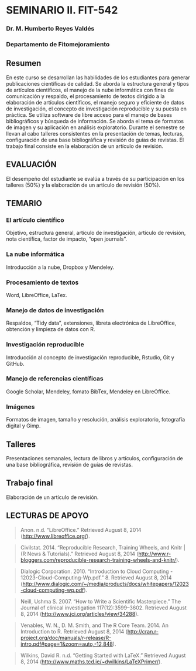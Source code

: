# SEMINARIO II. FIT-542
### Dr. M. Humberto Reyes Valdés
### Departamento de Fitomejoramiento

## Resumen
En este curso se desarrollan las habilidades de los estudiantes para generar publicaciones científicas de calidad. Se aborda la estructura general y tipos de artículos científicos, el manejo de la nube informática con fines de comunicación y respaldo, el procesamiento de textos dirigido a la elaboración de artículos científicos, el manejo seguro y eficiente de datos de investigación, el concepto de investigación reproducible y su puesta en práctica. Se utiliza software de libre acceso para el manejo de bases bibliográficos y búsqueda de información. Se aborda el tema de formatos de imagen y su aplicación en análisis exploratorio. Durante el semestre se llevan al cabo talleres consistentes en la presentación de temas, lecturas, configuración de una base bibliográfica y revisión de guías de revistas. El trabajo final consiste en la elaboración de un artículo de revisión.

## EVALUACIÓN
El desempeño del estudiante se evalúa a través de su participación en los talleres (50%) y la elaboración de un artículo de revisión (50%).

## TEMARIO
### El artículo científico
Objetivo, estructura general, artículo de investigación, artículo de revisión, nota científica, factor de impacto, “open journals”.

### La nube informática
Introducción a la nube, Dropbox y Mendeley.

### Procesamiento de textos
Word, LibreOffice, LaTex.

### Manejo de datos de investigación
Respaldos, “Tidy data”, extensiones, libreta electrónica de LibreOffice, obtención y limpieza de datos con R.

### Investigación reproducible
Introducción al concepto de investigación reproducible, Rstudio, Git y GitHub.

### Manejo de referencias científicas
Google Scholar, Mendeley, fomato BibTex, Mendeley en LibreOffice.

### Imágenes
Formatos de imagen, tamaño y resolución, análisis exploratorio, fotografía digital y Gimp.


## Talleres
Presentaciones semanales, lectura de libros y artículos, configuración de una base bibliográfica, revisión de guías de revistas.

## Trabajo final
Elaboración de un artículo de revisión.

## LECTURAS DE APOYO

> Anon. n.d. “LibreOffice.” Retrieved August 8, 2014 (http://www.libreoffice.org/).

> Civilstat. 2014. “Reproducible Research, Training Wheels, and Knitr | (R News & Tutorials).” Retrieved August 8, 2014 (http://www.r-bloggers.com/reproducible-research-training-wheels-and-knitr/).

> Dialogic Corporation. 2010. “Introduction to Cloud Computing - 12023-Cloud-Computing-Wp.pdf.” 8. Retrieved August 8, 2014 (http://www.dialogic.com/~/media/products/docs/whitepapers/12023-cloud-computing-wp.pdf).

> Neill, Ushma S. 2007. “How to Write a Scientific Masterpiece.” The Journal of clinical investigation 117(12):3599–3602. Retrieved August 8, 2014 (http://www.jci.org/articles/view/34288).

> Venables, W. N., D. M. Smith, and The R Core Team. 2014. An Introduction to R. Retrieved August 8, 2014 (http://cran.r-project.org/doc/manuals/r-release/R-intro.pdf#page=1&zoom=auto,-12,848).

> Wilkins, David R. n.d. “Getting Started with LaTeX.” Retrieved August 8, 2014 (http://www.maths.tcd.ie/~dwilkins/LaTeXPrimer/).
